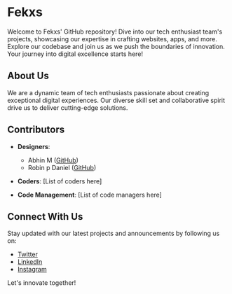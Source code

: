 # Fekxs

Welcome to Fekxs' GitHub repository! Dive into our tech enthusiast team's projects, showcasing our expertise in crafting websites, apps, and more. Explore our codebase and join us as we push the boundaries of innovation. Your journey into digital excellence starts here!

## About Us

We are a dynamic team of tech enthusiasts passionate about creating exceptional digital experiences. Our diverse skill set and collaborative spirit drive us to deliver cutting-edge solutions.

## Contributors

- **Designers**:
  - Abhin M ([GitHub](https://github.com/mrabhin03))
  - Robin p Daniel ([GitHub](https://github.com/))
  
- **Coders**: [List of coders here]
- **Code Management**: [List of code managers here]





## Connect With Us

Stay updated with our latest projects and announcements by following us on:

- [Twitter](https://twitter.com/)
- [LinkedIn](https://www.linkedin.com/company/)
- [Instagram](https://www.instagram.com/)

Let's innovate together!
